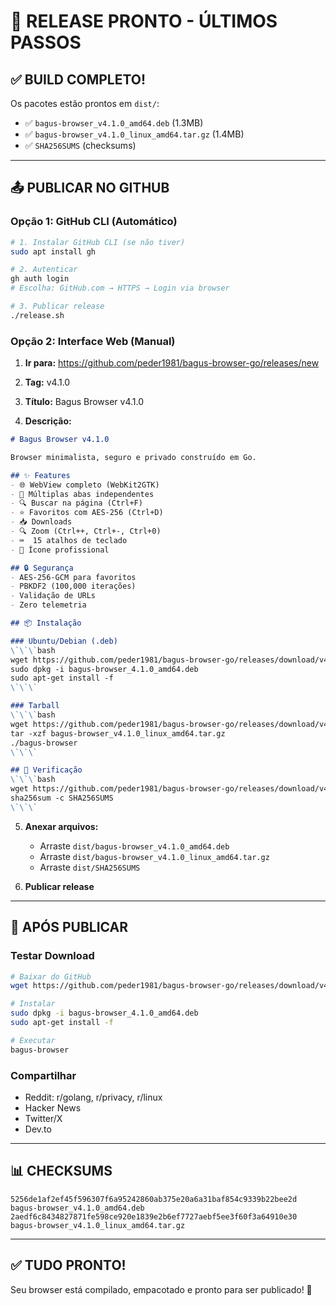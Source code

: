 # 🚀 RELEASE PRONTO - ÚLTIMOS PASSOS

## ✅ BUILD COMPLETO!

Os pacotes estão prontos em `dist/`:
- ✅ `bagus-browser_v4.1.0_amd64.deb` (1.3MB)
- ✅ `bagus-browser_v4.1.0_linux_amd64.tar.gz` (1.4MB)
- ✅ `SHA256SUMS` (checksums)

---

## 📤 PUBLICAR NO GITHUB

### Opção 1: GitHub CLI (Automático)

```bash
# 1. Instalar GitHub CLI (se não tiver)
sudo apt install gh

# 2. Autenticar
gh auth login
# Escolha: GitHub.com → HTTPS → Login via browser

# 3. Publicar release
./release.sh
```

### Opção 2: Interface Web (Manual)

1. **Ir para:** https://github.com/peder1981/bagus-browser-go/releases/new

2. **Tag:** v4.1.0

3. **Título:** Bagus Browser v4.1.0

4. **Descrição:**
```markdown
# Bagus Browser v4.1.0

Browser minimalista, seguro e privado construído em Go.

## ✨ Features
- 🌐 WebView completo (WebKit2GTK)
- 📑 Múltiplas abas independentes
- 🔍 Buscar na página (Ctrl+F)
- ⭐ Favoritos com AES-256 (Ctrl+D)
- 📥 Downloads
- 🔍 Zoom (Ctrl++, Ctrl+-, Ctrl+0)
- ⌨️  15 atalhos de teclado
- 🎨 Ícone profissional

## 🔒 Segurança
- AES-256-GCM para favoritos
- PBKDF2 (100,000 iterações)
- Validação de URLs
- Zero telemetria

## 📦 Instalação

### Ubuntu/Debian (.deb)
\`\`\`bash
wget https://github.com/peder1981/bagus-browser-go/releases/download/v4.1.0/bagus-browser_4.1.0_amd64.deb
sudo dpkg -i bagus-browser_4.1.0_amd64.deb
sudo apt-get install -f
\`\`\`

### Tarball
\`\`\`bash
wget https://github.com/peder1981/bagus-browser-go/releases/download/v4.1.0/bagus-browser_v4.1.0_linux_amd64.tar.gz
tar -xzf bagus-browser_v4.1.0_linux_amd64.tar.gz
./bagus-browser
\`\`\`

## 🔐 Verificação
\`\`\`bash
wget https://github.com/peder1981/bagus-browser-go/releases/download/v4.1.0/SHA256SUMS
sha256sum -c SHA256SUMS
\`\`\`
```

5. **Anexar arquivos:**
   - Arraste `dist/bagus-browser_v4.1.0_amd64.deb`
   - Arraste `dist/bagus-browser_v4.1.0_linux_amd64.tar.gz`
   - Arraste `dist/SHA256SUMS`

6. **Publicar release**

---

## 🎯 APÓS PUBLICAR

### Testar Download
```bash
# Baixar do GitHub
wget https://github.com/peder1981/bagus-browser-go/releases/download/v4.1.0/bagus-browser_4.1.0_amd64.deb

# Instalar
sudo dpkg -i bagus-browser_4.1.0_amd64.deb
sudo apt-get install -f

# Executar
bagus-browser
```

### Compartilhar
- Reddit: r/golang, r/privacy, r/linux
- Hacker News
- Twitter/X
- Dev.to

---

## 📊 CHECKSUMS

```
5256de1af2ef45f596307f6a95242860ab375e20a6a31baf854c9339b22bee2d  bagus-browser_v4.1.0_amd64.deb
2aedf6c8434827871fe598ce920e1839e2b6ef7727aebf5ee3f60f3a64910e30  bagus-browser_v4.1.0_linux_amd64.tar.gz
```

---

## ✅ TUDO PRONTO!

Seu browser está compilado, empacotado e pronto para ser publicado! 🚀
